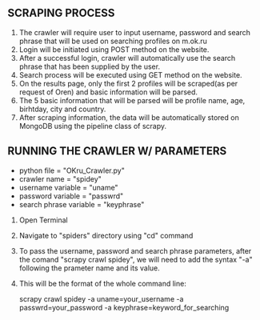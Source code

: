 ## SCRAPING PROCESS

1. The crawler will require user to input username, password and search phrase that will be used on searching profiles on m.ok.ru
2. Login will be initiated using POST method on the website.
3. After a successful login, crawler will automatically use the search phrase that has been supplied by the user.
4. Search process will be executed using GET method on the website.
5. On the results page, only the first 2 profiles will be scraped(as per request of Oren) and basic information will be parsed.
6. The 5 basic information that will be parsed will be profile name, age, birhtday, city and country.
7. After scraping information, the data will be automatically stored on MongoDB using the pipeline class of scrapy.

## RUNNING THE CRAWLER W/ PARAMETERS

* python file = "OKru_Crawler.py"
* crawler name = "spidey"
* username variable = "uname"
* password variable = "passwrd"
* search phrase variable = "keyphrase"

1. Open Terminal
2. Navigate to "spiders" directory using "cd" command
3. To pass the username, password and search phrase parameters, after the comand "scrapy crawl spidey", we will need to add the syntax "-a" following the prameter name and its value.
2. This will be the format of the whole command line:
	
	scrapy crawl spidey -a uname=your_username -a passwrd=your_password -a keyphrase=keyword_for_searching
